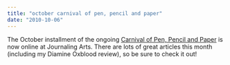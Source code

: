 ```yaml
---
title: "october carnival of pen, pencil and paper"
date: "2010-10-06"
---
```


The October installment of the ongoing [Carnival of Pen, Pencil and Paper](http://journalingarts.wordpress.com/2010/10/05/welcome-to-the-october-carnival-of-pen-pencil-and-paper/) is now online at Journaling Arts. There are lots of great articles this month (including my Diamine Oxblood review), so be sure to check it out!
